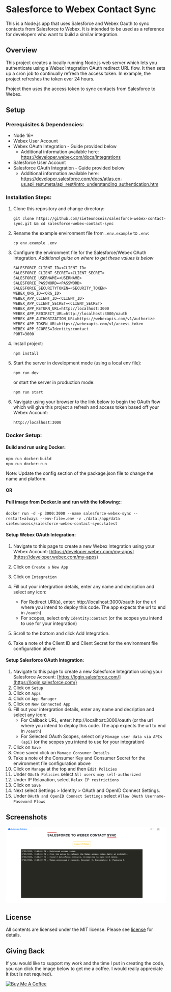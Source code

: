 # Salesforce to Webex Contact Sync

This is a Node.js app that uses Salesforce and Webex Oauth to sync contacts from Salesforce to Webex.  It is intended to be used as a reference for developers who want to build a similar integration.

## Overview

This project creates a locally running Node.js web server which lets you authenticate using a Webex Integration OAuth redirect URL flow. It then sets up a cron job to continually refresh the access token. In example, the project refreshes the token ever 24 hours.

Project then uses the access token to sync contacts from Salesforce to Webex.


## Setup

### Prerequisites & Dependencies: 

- Node 16+
- Webex User Account
- Webex OAuth Integration - Guide provided below
   - Additional information available here: https://developer.webex.com/docs/integrations
- Salesforce User Account
- Salesforce OAuth Integration - Guide provided below
   - Additional information available here: https://developer.salesforce.com/docs/atlas.en-us.api_rest.meta/api_rest/intro_understanding_authentication.htm
   
### Installation Steps:

1. Clone this repository and change directory:

   ```
   git clone https://github.com/sieteunoseis/salesforce-webex-contact-sync.git && cd salesforce-webex-contact-sync
   ```

2. Rename the example environment file from `.env.example` to `.env`:
   ```
   cp env.example .env
   ```
3. Configure the environment file for the Salesforce/Webex OAuth Integration.
   *Additional guide on where to get these values is below*

   ```env
   SALESFORCE_CLIENT_ID=<CLIENT_ID>
   SALESFORCE_CLIENT_SECRET=<CLIENT_SECRET>
   SALESFORCE_USERNAME=<USERNAME>
   SALESFORCE_PASSWORD=<PASSWORD>
   SALESFORCE_SECURITYTOKEN=<SECURITY_TOKEN>
   WEBEX_ORG_ID=<ORG_ID>
   WEBEX_APP_CLIENT_ID=<CLIENT_ID>
   WEBEX_APP_CLIENT_SECRET=<CLIENT_SECRET>
   WEBEX_APP_RETURN_URL=http://localhost:3000
   WEBEX_APP_REDIRECT_URL=http://localhost:3000/oauth
   WEBEX_APP_AUTHORIZATION_URL=https://webexapis.com/v1/authorize
   WEBEX_APP_TOKEN_URL=https://webexapis.com/v1/access_token
   WEBEX_APP_SCOPES=Identity:contact
   PORT=3000
   ```
4. Install project:
   ```
   npm install
   ```
5. Start the server in development mode (using a local env file):
   ```
   npm run dev
   ```
   or start the server in production mode:
   
   ```
   npm run start
   ```

6. Navigate using your browser to the link below to begin the OAuth flow which will give this project a refresh and access token based off your Webex Account:
   ```
   http://localhost:3000
   ```

### Docker Setup:

#### Build and run using Docker:

```
npm run docker:build
npm run docker:run
```

Note: Update the config section of the package.json file to change the name and platform.

#### OR

#### Pull image from Docker.io and run with the following::

```
docker run -d -p 3000:3000 --name salesforce-webex-sync --restart=always --env-file=.env -v ./data:/app/data sieteunoseis/salesforce-webex-contact-sync:latest
```

#### Setup Webex OAuth Integration:

1. Navigate to this page to create a new Webex Integration using your Webex Account:
   [https://developer.webex.com/my-apps](https://developer.webex.com/my-apps)
   
2. Click on ``Create a New App``
3. Click on ``Integration``
4. Fill out your intergration details, enter any name and decription and select any icon:
   - For Redirect URI(s), enter: http://localhost:3000/oauth
      (or the url where you intend to deploy this code.  The app expects the url to end in ``/oauth``)
   - For scopes, select only ``Identity:contact``
      (or the scopes you intend to use for your integration)
5. Scroll to the bottom and click Add Integration.
6. Take a note of the Client ID and Client Secret for the environment file configuration above

#### Setup Salesforce OAuth Integration:

1. Navigate to this page to create a new Salesforce Integration using your Salesforce Account:
   [https://login.salesforce.com/](https://login.salesforce.com/)
2. Click on ``Setup``
3. Click on ``Apps``
4. Click on ``App Manager``
5. Click on ``New Connected App``
6. Fill out your intergration details, enter any name and decription and select any icon:
   - For Callback URL, enter: http://localhost:3000/oauth
      (or the url where you intend to deploy this code.  The app expects the url to end in ``/oauth``)
   - For Selected OAuth Scopes, select only ``Manage user data via APIs (api)``
      (or the scopes you intend to use for your integration)
7. Click on ``Save``
8. Once saved click on ``Manage Consumer Details``
9. Take a note of the Consumer Key and Consumer Secret for the environment file configuration above
10. Click on ``Manage`` at the top and then ``Edit Policies``
11. Under ``OAuth Policies`` select ``All users may self-authorized``
12. Under IP Relaxation, select ``Relax IP restrictions``
13. Click on ``Save``
14. Next select Settings > Identity > OAuth and OpenID Connect Settings.
15. Under ``OAuth and OpenID Connect Settings`` select ``Allow OAuth Username-Password Flows``

## Screenshots

![Authenticated](https://github.com/sieteunoseis/salesforce-webex-contact-sync/blob/main/screenshots/authenticated.png?raw=true)

## License

All contents are licensed under the MIT license. Please see [license](LICENSE) for details.


## Giving Back

If you would like to support my work and the time I put in creating the code, you can click the image below to get me a coffee. I would really appreciate it (but is not required).

<a href="https://www.buymeacoffee.com/automatebldrs" target="_blank"><img src="https://cdn.buymeacoffee.com/buttons/default-orange.png" alt="Buy Me A Coffee" height="41" width="174"></a>
